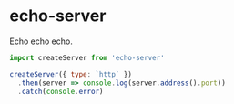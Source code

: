 # echo-server

Echo echo echo.

```javascript
import createServer from 'echo-server'

createServer({ type: `http` })
  .then(server => console.log(server.address().port))
  .catch(console.error)
```
